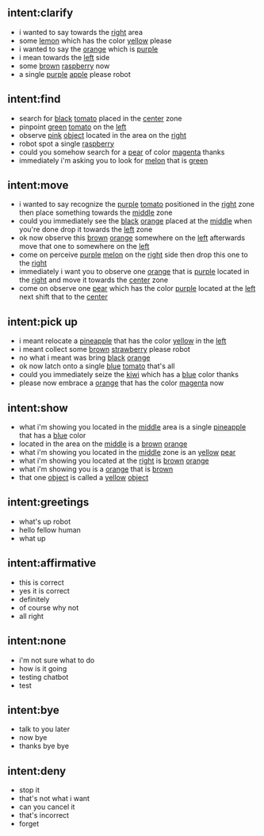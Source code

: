 ## intent:clarify
- i wanted to say towards the [right](placement) area
- some [lemon](object_name) which has the color [yellow](object_color) please
- i wanted to say the [orange](object_name) which is [purple](object_color)
- i mean towards the [left](placement) side
- some [brown](object_color) [raspberry](object_name) now
- a single [purple](object_color) [apple](object_name) please robot

## intent:find
- search for [black](object_color) [tomato](object_name) placed in the [center](placement) zone
- pinpoint [green](object_color) [tomato](object_name) on the [left](placement)
- observe [pink](object_color) [object](undefined_object) located in the area on the [right](placement)
- robot spot a single [raspberry](object_name)
- could you somehow search for a [pear](object_name) of color [magenta](object_color) thanks
- immediately i'm asking you to look for [melon](object_name) that is [green](object_color)

## intent:move
- i wanted to say recognize the [purple](object_color) [tomato](object_name) positioned in the [right](placement) zone then place something towards the [middle](placement) zone
- could you immediately see the [black](object_color) [orange](object_name) placed at the [middle](placement) when you're done drop it towards the [left](placement) zone
- ok now observe this [brown](object_color) [orange](object_name) somewhere on the [left](placement) afterwards move that one to somewhere on the [left](placement)
- come on perceive [purple](object_color) [melon](object_name) on the [right](placement) side then drop this one to the [right](placement)
- immediately i want you to observe one [orange](object_name) that is [purple](object_color) located in the [right](placement) and move it towards the [center](placement) zone
- come on observe one [pear](object_name) which has the color [purple](object_color) located at the [left](placement) next shift that to the [center](placement)

## intent:pick up
- i meant relocate a [pineapple](object_name) that has the color [yellow](object_color) in the [left](placement)
- i meant collect some [brown](object_color) [strawberry](object_name) please robot
- no what i meant was bring [black](object_color) [orange](object_name)
- ok now latch onto a single [blue](object_color) [tomato](object_name) that's all
- could you immediately seize the [kiwi](object_name) which has a [blue](object_color) color thanks
- please now embrace a [orange](object_name) that has the color [magenta](object_color) now

## intent:show
- what i'm showing you located in the [middle](placement) area is a single [pineapple](object_name) that has a [blue](object_color) color
- located in the area on the [middle](placement) is a [brown](object_color) [orange](object_name)
- what i'm showing you located in the [middle](placement) zone is an [yellow](object_color) [pear](object_name)
- what i'm showing you located at the [right](placement) is [brown](object_color) [orange](object_name)
- what i'm showing you is a [orange](object_name) that is [brown](object_color)
- that one [object](undefined_object) is called a [yellow](object_color) [object](undefined_object)

## intent:greetings
- what's up robot
- hello fellow human
- what up

## intent:affirmative
- this is correct
- yes it is correct
- definitely
- of course why not
- all right

## intent:none
- i'm not sure what to do
- how is it going
- testing chatbot
- test

## intent:bye
- talk to you later
- now bye
- thanks bye bye

## intent:deny
- stop it
- that's not what i want
- can you cancel it
- that's incorrect
- forget
